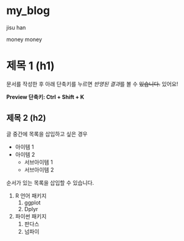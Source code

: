 # my_blog

jisu han

money money

# 제목 1 (h1)

문서를 작성한 후 아래 단축키를 누르면 *반영된 결과*를 볼 수 ~~있습니다.~~ 있어요!

**Preview 단축키: Ctrl + Shift + K**

## 제목 2 (h2)

글 중간에 목록을 삽입하고 싶은 경우

- 아이템 1
- 아이템 2
    - 서브아이템 1
    - 서브아이템 2

순서가 있는 목록을 삽입할 수 있습니다.

1. R 언어 패키지
    1. ggplot 
    1. Dplyr
1. 파이썬 패키지
    1. 판다스
    1. 넘파이